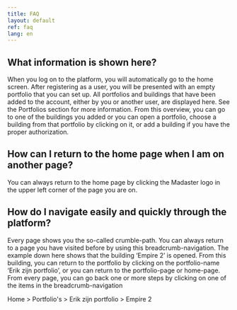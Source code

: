 ```yaml
---
title: FAQ
layout: default
ref: faq
lang: en
---
```


## What information is shown here?
When you log on to the platform, you will automatically go to the home screen. After registering as a user, you will be presented with an empty portfolio that you can set up. All portfolios and buildings that have been added to the account, either by you or another user, are displayed here. See the Portfolios section for more information. From this overview, you can go to one of the buildings you added or you can open a portfolio, choose a building from that portfolio by clicking on it, or add a building if you have the proper authorization.

## How can I return to the home page when I am on another page?
You can always return to the home page by clicking the Madaster logo in the upper left corner of the page you are on.

## How do I navigate easily and quickly through the platform?
Every page shows you the so-called crumble-path. You can always return to a page you have visited before by using this breadcrumb-navigation. The example down here shows that the building ‘Empire 2’ is opened. From this building, you can return to the portfolio by clicking on the portfolio-name ‘Erik zijn portfolio’, or you can return to the portfolio-page or home-page. From every page, you can go back one or more steps by clicking on one of the items in the breadcrumb-navigation

Home  >  Portfolio's  >  Erik zijn portfolio  >  Empire 2
